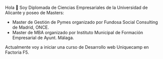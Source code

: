  
Hola 👋
Soy Diplomada de Ciencias Empresariales de la Universidad de Alicante y poseo de Masters:

- Master de Gestión de Pymes organizado por Fundosa Social Consulting de Madrid, ONCE.
- Master de MBA organizado por Instituto Municipal de Formación Empresarial de Ayunt. Málaga.

Actualmente voy a iniciar una curso de Desarrollo web <Full Stack> Uniquecamp en Factoria F5.





